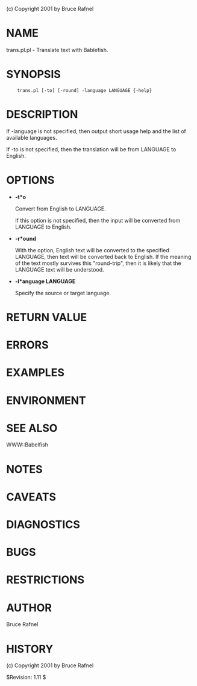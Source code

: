 (c) Copyright 2001 by Bruce Rafnel

# NAME

trans.pl.pl - Translate text with Bablefish.

# SYNOPSIS

        trans.pl [-to] [-round] -language LANGUAGE {-help}

# DESCRIPTION

If -language is not specified, then output short usage help and the
list of available languages.

If -to is not specified, then the translation will be from LANGUAGE to
English.

# OPTIONS

- **-t\*o**

    Convert from English to LANGUAGE.

    If this option is not specified, then the input will be converted from
    LANGUAGE to English.

- **-r\*ound**

    With the option, English text will be converted to the specified
    LANGUAGE, then text will be converted back to English.  If the meaning
    of the text mostly survives this "round-trip", then it is likely that
    the LANGUAGE text will be understood.

- **-l\*anguage LANGUAGE**

    Specify the source or target language.

# RETURN VALUE

# ERRORS

# EXAMPLES

# ENVIRONMENT

# SEE ALSO

WWW::Babelfish

# NOTES

# CAVEATS

# DIAGNOSTICS

# BUGS

# RESTRICTIONS

# AUTHOR

Bruce Rafnel

# HISTORY

(c) Copyright 2001 by Bruce Rafnel

$Revision: 1.11 $
